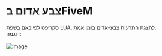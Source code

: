 # צבע אדום בFiveM
סקריפט לפייבאם בשפת LUA, להצגת התרעות צבע-אדום בזמן אמת.
<br/>
דוגמה:
<br/>
<br/>
![image](https://redalerts.xyz/fivem.png)
